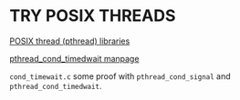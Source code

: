 # TRY POSIX THREADS

[POSIX thread (pthread) libraries](http://www.yolinux.com/TUTORIALS/LinuxTutorialPosixThreads.html)  

[pthread_cond_timedwait manpage](http://man.yolinux.com/cgi-bin/man2html?cgi_command=pthread_cond_timedwait)

`cond_timewait.c` some proof with `pthread_cond_signal` and `pthread_cond_timedwait`.




